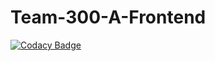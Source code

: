 # Team-300-A-Frontend

[![Codacy Badge](https://api.codacy.com/project/badge/Grade/140cd473ac7841479282b9e0e44547c2)](https://app.codacy.com/gh/BuildForSDGCohort2/Team-300-A-Frontend?utm_source=github.com&utm_medium=referral&utm_content=BuildForSDGCohort2/Team-300-A-Frontend&utm_campaign=Badge_Grade_Settings)